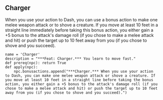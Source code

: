 ## Charger
When you use your action to Dash, you can use a bonus action to make one melee weapon attack or to shove a creature. If you move at least 10 feet in a straight line immediately before taking this bonus action, you either gain a +5 bonus to the attack's damage roll (if you chose to make a melee attack and hit) or push the target up to 10 feet away from you (if you chose to shove and you succeed).

```
name = 'Charger'
description = "***Feat: Charger.*** You learn to move fast."
def prereq(npc): return True
def apply(npc):
    npc.bonusactions.append("***Charger.*** When you use your action to Dash, you can make one melee weapon attack or shove a creature. If you move at least 10 feet in a straight line before taking the bonus action, you either gain a +5 bonus to the attack's damage roll (if you chose to make a melee attack and hit) or push the target up to 10 feet away from you (if you chose to shove and you succeed).")
```
